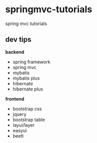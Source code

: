 # springmvc-tutorials
spring mvc tutorials

## dev tips

**backend**
- spring framework
- spring mvc
- mybatis
- mybatis plus
- hibernate
- hibernate plus

**frontend**
- bootstrap css
- jquery
- bootstrap table
- layui/layer
- easyui
- beetl


